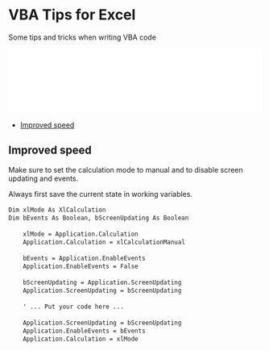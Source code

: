 # VBA Tips for Excel

Some tips and tricks when writing VBA code

![Banner](./banner.svg)

* [Improved speed](#improved-speed)

## Improved speed

Make sure to set the calculation mode to manual and to disable screen updating and events.

Always first save the current state in working variables.

```vbnet
Dim xlMode As XlCalculation
Dim bEvents As Boolean, bScreenUpdating As Boolean

    xlMode = Application.Calculation
    Application.Calculation = xlCalculationManual

    bEvents = Application.EnableEvents
    Application.EnableEvents = False

    bScreenUpdating = Application.ScreenUpdating
    Application.ScreenUpdating = bScreenUpdating

    ' ... Put your code here ...

    Application.ScreenUpdating = bScreenUpdating
    Application.EnableEvents = bEvents
    Application.Calculation = xlMode
```
